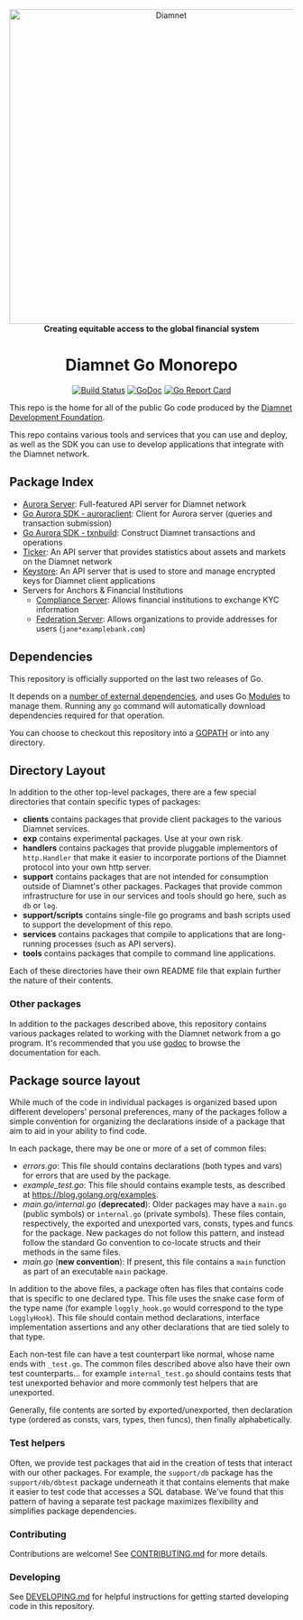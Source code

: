 <div align="center">
<a href="https://diamnet.org"><img alt="Diamnet" src="https://github.com/diamnet/.github/raw/master/diamnet-logo.png" width="558" /></a>
<br/>
<strong>Creating equitable access to the global financial system</strong>
<h1>Diamnet Go Monorepo</h1>
</div>
<p align="center">
<a href="https://circleci.com/gh/diamnet/go"><img alt="Build Status" src="https://circleci.com/gh/diamnet/go.svg?style=shield" /></a>
<a href="https://godoc.org/github.com/diamnet/go"><img alt="GoDoc" src="https://godoc.org/github.com/diamnet/go?status.svg" /></a>
<a href="https://goreportcard.com/report/github.com/diamnet/go"><img alt="Go Report Card" src="https://goreportcard.com/badge/github.com/diamnet/go" /></a>
</p>

This repo is the home for all of the public Go code produced by the [Diamnet Development Foundation].

This repo contains various tools and services that you can use and deploy, as well as the SDK you can use to develop applications that integrate with the Diamnet network.

## Package Index

* [Aurora Server](services/aurora): Full-featured API server for Diamnet network
* [Go Aurora SDK - auroraclient](clients/auroraclient): Client for Aurora server (queries and transaction submission)
* [Go Aurora SDK - txnbuild](txnbuild): Construct Diamnet transactions and operations
* [Ticker](services/ticker): An API server that provides statistics about assets and markets on the Diamnet network
* [Keystore](services/keystore): An API server that is used to store and manage encrypted keys for Diamnet client applications
* Servers for Anchors & Financial Institutions
  * [Compliance Server](services/compliance): Allows financial institutions to exchange KYC information
  * [Federation Server](services/federation): Allows organizations to provide addresses for users (`jane*examplebank.com`)

## Dependencies

This repository is officially supported on the last two releases of Go.

It depends on a [number of external dependencies](./go.mod), and uses Go [Modules](https://github.com/golang/go/wiki/Modules) to manage them. Running any `go` command will automatically download dependencies required for that operation.

You can choose to checkout this repository into a [GOPATH](https://github.com/golang/go/wiki/GOPATH) or into any directory.

## Directory Layout

In addition to the other top-level packages, there are a few special directories that contain specific types of packages:

* **clients** contains packages that provide client packages to the various Diamnet services.
* **exp** contains experimental packages.  Use at your own risk.
* **handlers** contains packages that provide pluggable implementors of `http.Handler` that make it easier to incorporate portions of the Diamnet protocol into your own http server. 
* **support** contains packages that are not intended for consumption outside of Diamnet's other packages.  Packages that provide common infrastructure for use in our services and tools should go here, such as `db` or `log`. 
* **support/scripts** contains single-file go programs and bash scripts used to support the development of this repo. 
* **services** contains packages that compile to applications that are long-running processes (such as API servers).
* **tools** contains packages that compile to command line applications.

Each of these directories have their own README file that explain further the nature of their contents.

### Other packages

In addition to the packages described above, this repository contains various packages related to working with the Diamnet network from a go program.  It's recommended that you use [godoc](https://godoc.org/github.com/diamnet/go#pkg-subdirectories) to browse the documentation for each.


## Package source layout

While much of the code in individual packages is organized based upon different developers' personal preferences, many of the packages follow a simple convention for organizing the declarations inside of a package that aim to aid in your ability to find code.

In each package, there may be one or more of a set of common files:

- *errors.go*: This file should contains declarations (both types and vars) for errors that are used by the package.
- *example_test.go*: This file should contains example tests, as described at https://blog.golang.org/examples.
- *main.go/internal.go* (**deprecated**): Older packages may have a `main.go` (public symbols) or `internal.go` (private symbols).  These files contain, respectively, the exported and unexported vars, consts, types and funcs for the package. New packages do not follow this pattern, and instead follow the standard Go convention to co-locate structs and their methods in the same files. 
- *main.go* (**new convention**): If present, this file contains a `main` function as part of an executable `main` package.

In addition to the above files, a package often has files that contains code that is specific to one declared type.  This file uses the snake case form of the type name (for example `loggly_hook.go` would correspond to the type `LogglyHook`).  This file should contain method declarations, interface implementation assertions and any other declarations that are tied solely to that type.

Each non-test file can have a test counterpart like normal, whose name ends with `_test.go`.  The common files described above also have their own test counterparts... for example `internal_test.go` should contains tests that test unexported behavior and more commonly test helpers that are unexported.

Generally, file contents are sorted by exported/unexported, then declaration type  (ordered as consts, vars, types, then funcs), then finally alphabetically.

### Test helpers

Often, we provide test packages that aid in the creation of tests that interact with our other packages.  For example, the `support/db` package has the `support/db/dbtest` package underneath it that contains elements that make it easier to test code that accesses a SQL database.  We've found that this pattern of having a separate test package maximizes flexibility and simplifies package dependencies.

### Contributing

Contributions are welcome! See [CONTRIBUTING.md](CONTRIBUTING.md) for more details.

### Developing

See [DEVELOPING.md](DEVELOPING.md) for helpful instructions for getting started developing code in this repository.

[Diamnet Development Foundation]: https://diamnet.org
